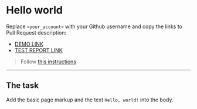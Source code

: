 # Hello world
Replace `<your_account>` with your Github username and copy the links to Pull Request description:
- [DEMO LINK](https://iPanda177.github.io/layout_hello-world/)
- [TEST REPORT LINK](https://iPanda177.github.io/layout_hello-world/report/html_report/)

> Follow [this instructions](https://mate-academy.github.io/layout_task-guideline/#how-to-solve-the-layout-tasks-on-github)
___

## The task
Add the basic page markup and the text `Hello, world!` into the body.
